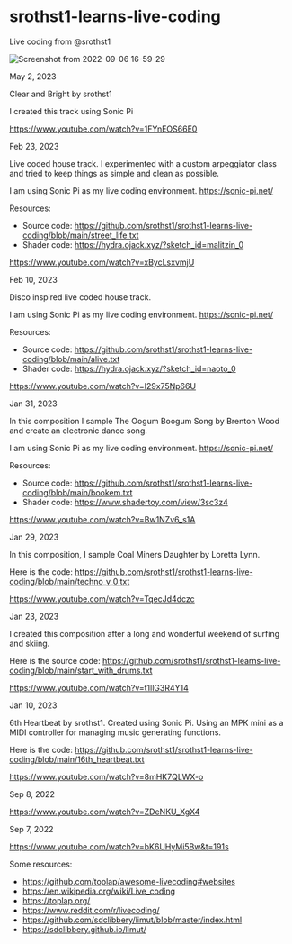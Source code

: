 # srothst1-learns-live-coding
Live coding from @srothst1

![Screenshot from 2022-09-06 16-59-29](https://user-images.githubusercontent.com/39531367/188760146-673f8d28-08a1-4a84-ac3b-00d436803a3e.png)

May 2, 2023

Clear and Bright by srothst1

I created this track using Sonic Pi

https://www.youtube.com/watch?v=1FYnEOS66E0

Feb 23, 2023

Live coded house track. I experimented with a custom arpeggiator class and tried to keep things as simple and clean as possible.

I am using Sonic Pi as my live coding environment.
https://sonic-pi.net/

Resources:
- Source code: https://github.com/srothst1/srothst1-learns-live-coding/blob/main/street_life.txt
- Shader code: https://hydra.ojack.xyz/?sketch_id=malitzin_0

https://www.youtube.com/watch?v=xBycLsxvmjU

Feb 10, 2023

Disco inspired live coded house track.

I am using Sonic Pi as my live coding environment.
https://sonic-pi.net/

Resources:
- Source code: https://github.com/srothst1/srothst1-learns-live-coding/blob/main/alive.txt
- Shader code: https://hydra.ojack.xyz/?sketch_id=naoto_0

https://www.youtube.com/watch?v=I29x75Np66U

Jan 31, 2023

In this composition I sample The Oogum Boogum Song by Brenton Wood and create an electronic dance song.

I am using Sonic Pi as my live coding environment.
https://sonic-pi.net/

Resources:
- Source code: https://github.com/srothst1/srothst1-learns-live-coding/blob/main/bookem.txt
- Shader code: https://www.shadertoy.com/view/3sc3z4

https://www.youtube.com/watch?v=Bw1NZv6_s1A

Jan 29, 2023

In this composition, I sample Coal Miners Daughter by Loretta Lynn.

Here is the code:
https://github.com/srothst1/srothst1-learns-live-coding/blob/main/techno_v_0.txt

https://www.youtube.com/watch?v=TqecJd4dczc

Jan 23, 2023

I created this composition after a long and wonderful weekend of surfing and skiing. 

Here is the source code:
https://github.com/srothst1/srothst1-learns-live-coding/blob/main/start_with_drums.txt

https://www.youtube.com/watch?v=t1llG3R4Y14

Jan 10, 2023

6th Heartbeat by srothst1. Created using Sonic Pi. Using an MPK mini as a MIDI controller for managing music generating functions.

Here is the code:
https://github.com/srothst1/srothst1-learns-live-coding/blob/main/16th_heartbeat.txt

https://www.youtube.com/watch?v=8mHK7QLWX-o

Sep 8, 2022

https://www.youtube.com/watch?v=ZDeNKU_XgX4

Sep 7, 2022

https://www.youtube.com/watch?v=bK6UHyMi5Bw&t=191s

Some resources:
- https://github.com/toplap/awesome-livecoding#websites
- https://en.wikipedia.org/wiki/Live_coding
- https://toplap.org/
- https://www.reddit.com/r/livecoding/
- https://github.com/sdclibbery/limut/blob/master/index.html
- https://sdclibbery.github.io/limut/
